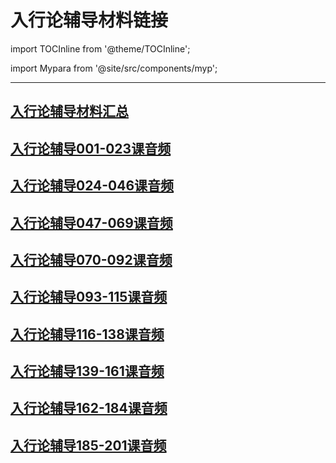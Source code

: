 # 入行论辅导材料链接

import TOCInline from '@theme/TOCInline';

<TOCInline toc={toc} maxHeadingLevel='6' />

import Mypara from '@site/src/components/myp';

<Mypara />

---

## [入行论辅导材料汇总](https://box.hdcxb.net/%E6%85%A7%E7%81%AF%E7%A6%85%E4%BF%AE/001-%E5%85%A5%E8%A1%8C%E8%AE%BA%E9%87%8A/fudao)

## [入行论辅导001-023课音频](https://box.hdcxb.net/%E6%85%A7%E7%81%AF%E7%A6%85%E4%BF%AE/001-%E5%85%A5%E8%A1%8C%E8%AE%BA%E9%87%8A/fudao/%E7%AC%AC01%E5%86%8C01-23)

## [入行论辅导024-046课音频](https://box.hdcxb.net/%E6%85%A7%E7%81%AF%E7%A6%85%E4%BF%AE/001-%E5%85%A5%E8%A1%8C%E8%AE%BA%E9%87%8A/fudao/%E7%AC%AC02%E5%86%8C24-46)

## [入行论辅导047-069课音频](https://box.hdcxb.net/%E6%85%A7%E7%81%AF%E7%A6%85%E4%BF%AE/001-%E5%85%A5%E8%A1%8C%E8%AE%BA%E9%87%8A/fudao/%E7%AC%AC03%E5%86%8C47-69)

## [入行论辅导070-092课音频](https://box.hdcxb.net/%E6%85%A7%E7%81%AF%E7%A6%85%E4%BF%AE/001-%E5%85%A5%E8%A1%8C%E8%AE%BA%E9%87%8A/fudao/%E7%AC%AC04%E5%86%8C70-92)

## [入行论辅导093-115课音频](https://box.hdcxb.net/%E6%85%A7%E7%81%AF%E7%A6%85%E4%BF%AE/001-%E5%85%A5%E8%A1%8C%E8%AE%BA%E9%87%8A/fudao/%E7%AC%AC05%E5%86%8C93-115)

## [入行论辅导116-138课音频](https://box.hdcxb.net/%E6%85%A7%E7%81%AF%E7%A6%85%E4%BF%AE/001-%E5%85%A5%E8%A1%8C%E8%AE%BA%E9%87%8A/fudao/%E7%AC%AC06%E5%86%8C116-138)

## [入行论辅导139-161课音频](https://box.hdcxb.net/%E6%85%A7%E7%81%AF%E7%A6%85%E4%BF%AE/001-%E5%85%A5%E8%A1%8C%E8%AE%BA%E9%87%8A/fudao/%E7%AC%AC07%E5%86%8C139-161)

## [入行论辅导162-184课音频](https://box.hdcxb.net/%E6%85%A7%E7%81%AF%E7%A6%85%E4%BF%AE/001-%E5%85%A5%E8%A1%8C%E8%AE%BA%E9%87%8A/fudao/%E7%AC%AC08%E5%86%8C162-184)

## [入行论辅导185-201课音频](https://box.hdcxb.net/%E6%85%A7%E7%81%AF%E7%A6%85%E4%BF%AE/001-%E5%85%A5%E8%A1%8C%E8%AE%BA%E9%87%8A/fudao/%E7%AC%AC09%E5%86%8C185-201)


